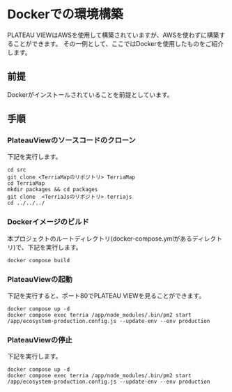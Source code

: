 # Dockerでの環境構築

PLATEAU VIEWはAWSを使用して構築されていますが、AWSを使わずに構築することができます。
その一例として、ここではDockerを使用したものをご紹介します。

## 前提

Dockerがインストールされていることを前提としています。

## 手順

### PlateauViewのソースコードのクローン

下記を実行します。

```shell
cd src
git clone <TerriaMapのリポジトリ> TerriaMap
cd TerriaMap
mkdir packages && cd packages
git clone  <TerriaJsのリポジトリ> terriajs
cd ../../../
```

### Dockerイメージのビルド

本プロジェクトのルートディレクトリ(docker-compose.ymlがあるディレクトリ)で、下記を実行します。

```shell
docker compose build
```

### PlateauViewの起動

下記を実行すると、ポート80でPLATEAU VIEWを見ることができます。

```shell
docker compose up -d
docker compose exec terria /app/node_modules/.bin/pm2 start /app/ecosystem-production.config.js --update-env --env production
```

### PlateauViewの停止

下記を実行します。

```shell
docker compose up -d
docker compose exec terria /app/node_modules/.bin/pm2 start /app/ecosystem-production.config.js --update-env --env production
```


